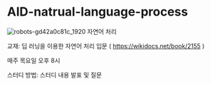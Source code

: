 # AID-natrual-language-process

![robots-gd42a0c81c_1920](https://user-images.githubusercontent.com/85624277/228542568-f6df55bb-80f6-46b0-98cd-e0056e07202d.jpg)
자연어 처리

교재: 딥 러닝을 이용한 자연어 처리 입문 ( https://wikidocs.net/book/2155 )

매주 목요일 오후 8시

스터디 방법: 스터디 내용 발표 및 질문

